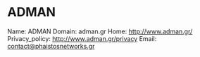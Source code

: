 
# ADMAN

Name: ADMAN
Domain: adman.gr
Home: http://www.adman.gr/
Privacy_policy: http://www.adman.gr/privacy
Email: contact@phaistosnetworks.gr
